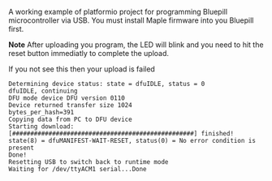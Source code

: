 A working example of platformio project for programming Bluepill microcontroller via USB. You must install Maple firmware into you Bluepill first.

**Note**
After uploading you program, the LED will blink and you need to hit the reset button immediatly to complete the upload.

If you not see this then your upload is failed
```
Determining device status: state = dfuIDLE, status = 0
dfuIDLE, continuing
DFU mode device DFU version 0110
Device returned transfer size 1024
bytes_per_hash=391
Copying data from PC to DFU device
Starting download: [##################################################] finished!
state(8) = dfuMANIFEST-WAIT-RESET, status(0) = No error condition is present
Done!
Resetting USB to switch back to runtime mode
Waiting for /dev/ttyACM1 serial...Done
```

